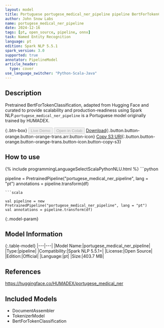```yaml
---
layout: model
title: Portuguese portugese_medical_ner_pipeline pipeline BertForTokenClassification from HUMADEX
author: John Snow Labs
name: portugese_medical_ner_pipeline
date: 2024-12-16
tags: [pt, open_source, pipeline, onnx]
task: Named Entity Recognition
language: pt
edition: Spark NLP 5.5.1
spark_version: 3.0
supported: true
annotator: PipelineModel
article_header:
  type: cover
use_language_switcher: "Python-Scala-Java"
---
```


## Description

Pretrained BertForTokenClassification, adapted from Hugging Face and curated to provide scalability and production-readiness using Spark NLP.`portugese_medical_ner_pipeline` is a Portuguese model originally trained by HUMADEX.

{:.btn-box}
<button class="button button-orange" disabled>Live Demo</button>
<button class="button button-orange" disabled>Open in Colab</button>
[Download](https://s3.amazonaws.com/auxdata.johnsnowlabs.com/public/models/portugese_medical_ner_pipeline_pt_5.5.1_3.0_1734336640914.zip){:.button.button-orange.button-orange-trans.arr.button-icon}
[Copy S3 URI](s3://auxdata.johnsnowlabs.com/public/models/portugese_medical_ner_pipeline_pt_5.5.1_3.0_1734336640914.zip){:.button.button-orange.button-orange-trans.button-icon.button-copy-s3}

## How to use



<div class="tabs-box" markdown="1">
{% include programmingLanguageSelectScalaPythonNLU.html %}
```python

pipeline = PretrainedPipeline("portugese_medical_ner_pipeline", lang = "pt")
annotations =  pipeline.transform(df)   

```
```scala

val pipeline = new PretrainedPipeline("portugese_medical_ner_pipeline", lang = "pt")
val annotations = pipeline.transform(df)

```
</div>

{:.model-param}
## Model Information

{:.table-model}
|---|---|
|Model Name:|portugese_medical_ner_pipeline|
|Type:|pipeline|
|Compatibility:|Spark NLP 5.5.1+|
|License:|Open Source|
|Edition:|Official|
|Language:|pt|
|Size:|403.7 MB|

## References

https://huggingface.co/HUMADEX/portugese_medical_ner

## Included Models

- DocumentAssembler
- TokenizerModel
- BertForTokenClassification